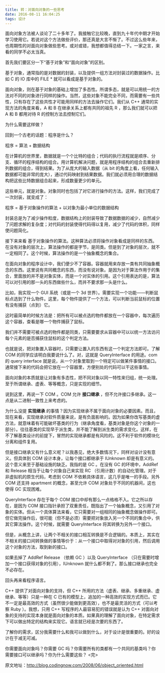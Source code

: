 ```yaml
---
title: 转：对面向对象的一些思考
date: 2016-08-11 16:04:25
tags: 设计
---
```

面向对象方法被人谈论了二十多年了。我接触它比较晚，直到九十年代中期才开始学习使用它。<!-- more -->若说对这个方法做些评价，那还真是大言不惭了。不过这么些年来，也周期性的对面向对象做些思考。或对或错，我想都值得总结一下。一家之言，来看的同学不必太当真。

首先我们要区分一下“基于对象”和“面向对象”的区别。

基于对象，通常指的是对数据的封装，以及提供一组方法对封装过的数据操作。比如 C 的 IO 库中的 FILE * 就可以看成是基于对象的。

面向对象，则在基于对象的基础上增加了多态性。所谓多态，就是可以用统一的方法对不同的对象进行同样的操作。当然，这些对象不能完全不同，而需要有一些共性，只有存在了这些共性才可能用同样的方法去操作它们。我们从 C++ 通常的实现方法的角度来看，A 和 B 在继承关系上都有共同的祖先 R ，那么我们就可以把 A 和 B 都用对待 R 的控制方法去控制它们。

为什么需要这样做？

回到一个古老的话题：程序是什么？

程序 = 算法 + 数据结构

在计算机的世界里，数据就是一个个比特的组合；代码的执行流程就是顺序、分支、循环的程序结构的组合。用计算机解决问题，就是用程序结构的组合去重新排列数据的组合，得到结果。为了从庞大的输入数据（从 bit 的角度上看，任何输入数据都可能非常的庞大），通过代码映射到结果数据。我们就必须用合理的数据结构把这些比特数据组合起来，形成数量更少的单元。

这些单元，就是对象。对象同时也包括了对它进行操作的方法。这样，我们完成了一次封装，就变成了：

程序 = 基于对象操作的算法 + 以对象为最小单位的数据结构

封装总是为了减少操作粒度，数据结构上的封装导致了数据数据的减少，自然减少了问题求解的复杂度；对代码的封装使得代码得以复用，减少了代码的体积，同样使问题简化。

接下来来看 基于对象操作的算法。这种算法必须将操作对象看成是同样的东西。在没有对象的层次上，算法操作的都是字节，是同类。但是到了对象的层次，就不一定相同了。这个时候，算法操作的是一个抽象概念的集合。

在面向对象的程序设计中，我们便少不了容器。容器就用来存放一类有共同抽象概念的东西。这里说有共同概念的东西，而没有说对象。是因为对于算法作用于的集合，里面放的并不是对象实体，而是一个对实体的引用。这个引用表达的是，算法可以对引用的那一头的东西做些什么，而并不要求那一头是什么。

比如，我实现一个 GUI 系统（或是一个 3d 世界）。需要实现一个功能——判断鼠标点选到了什么物件。这里，每个物件提供了一个方法，可以判断当前鼠标的位置有没有捕获（点到）它。

这时最简单的时候方法是：把所有可以被点选的物件都放在一个容器中，每次遍历这个容器，查看是哪一个物件捕获了鼠标。

我们并不需要可被点选的物件都是同类，只需要要求从容器中可以以统一方法访问每个元素的是否捕获住鼠标的这个判定方法。

也就是说，把对象置入容器时，只需要让置入的东西有这一个判定方法即可。了解 COM 的同学应该明白我要说什么了。对，这就是 QueryInterface 的用途。com 的 query interface 就是说，从一个对象里取到一个特定可以做某件事情的接口。通常接下来的代码会把它放在一个容器里，方便别处的代码可以干这些事情。

面向对象的本质就是让对象有多态性，把不同对象以同一特性来归组，统一处理。至于所谓继承、虚表、等等概念，只是实现的细节。

说到这里，再说一下 COM 。COM 允许 **接口继承** ，但不允许接口多继承。这一点是从二进制一致性上来考虑的。

为什么没提 **实现继承** 的事情？因为实现继承不属于面向对象的必要因素。而且，现在来看，实现继承对软件质量来说，是有负面影响的。因为如果你改写基类的虚方法，就意味着有可能破坏基类的行为（继承角度看，基类对象是你这个对象的一部分）。往往基类的实现早于派生类，并不能了解到派生类的需求变化。这样，在不了解基类设计的前提下，冒然的实现继承都是有风险的。这不利于软件的模块化分离和组件复用。

但是接口继承又有什么意义呢？以我愚见，绝大多数情况下，同样对设计没有意义。但具体到 COM 设计本身，让每个接口都继承于 IUnknown 却是有意义的。这个意义来至于基础设施的缺乏。我指的是 GC 。在没有 GC 的环境中，AddRef 和 Release 相当于让每个对象自己来实现 RC （引用计数）的自动化管理。对于非虚拟机的原生代码，考虑到 COM 不依赖具体语言，这几乎是唯一的手段。另外 COM 还支持 apartment 的概念，甚至允许 COM 对象处于不同的机器间，这也使得 GC 实现困难。

QueryInterface 存在于每个 COM 接口中却有那么一点格格不入。它之所以存在，是因为 COM 接口指针承担了双重责任，既指出了一个抽象概念，又引用了对象的实体。但从一个具体算法来看，它只需要对一组相同的抽象概念做操作即可。但它做完操作后，很可能（但不是必须）需要把对象放入另一个不同的集合中，供其它算法操作。这个时候，就需要 QueryInterface 将其转换为另外一个接口。

但是，从概念上讲，让两个不相关的接口相互转换是不合逻辑的。本质上，其实在不相关的接口间转换做的事情等价于：从一个接口中取得对对象的引用，然后调用这个对象的方法，取到新的接口。

如果去掉了 AddRef Release （依赖 GC ）以及 QueryInterface （只在需要时增加一个接口获得对象的引用），IUnknown 就什么都不剩了。那么接口继承也完全不必存在。

回头再来看程序语言。

C++ 提供了对面向对象的支持，但 C++ 所用的方法（虚表、继承、多重继承、虚继承、等等）只是一种在 C 已有的模型上，追加的一种高效的实现方式而已。它不一定是最高效的方式（虽然很少能做到更高效），也不是最灵活的方式（可以考察 Ruby ）。我想，只用 C++ 写程序的人最容易犯的错误就是认为 C++ 对面向对象的支持的实现本身就是面向对象的本质。如果真的理解了面向对象，在特定需求下可以做出特定的结构来实现它。语言就已经是次要的东西了。

了解你的需求，区分我需要什么和我可以做到什么，对于设计是很重要的。好的设计在于减无可减。

你需要面向对象吗？你需要 GC 吗？你需要所有的类都有一个共同的基类吗？你需要接口可以继承吗？你为什么需要这些？
<完>

原文地址：http://blog.codingnow.com/2008/06/object_oriented.html